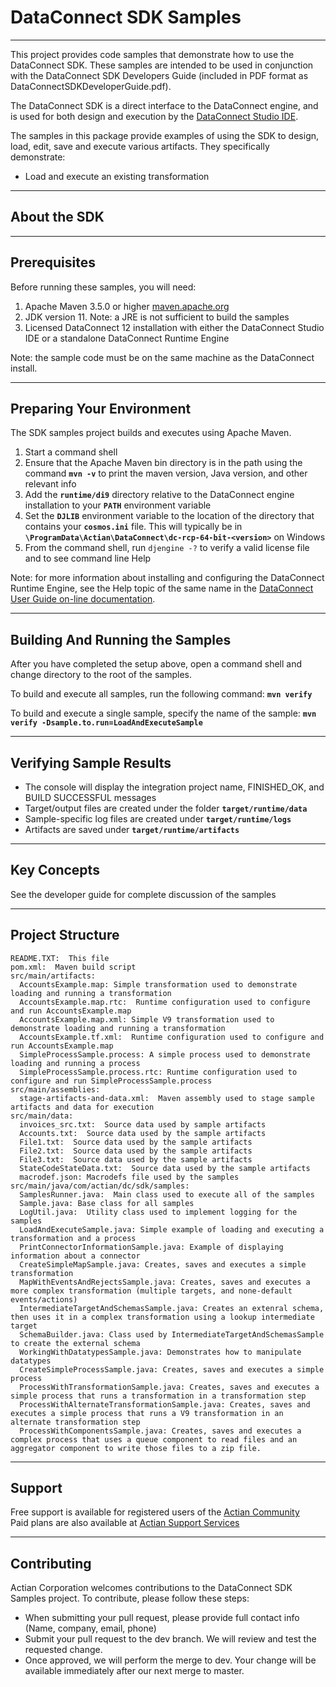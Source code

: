 
# DataConnect SDK Samples
---

This project provides code samples that demonstrate how to use the DataConnect SDK. These samples are intended to be used in conjunction with the DataConnect SDK Developers Guide (included in PDF format as DataConnectSDKDeveloperGuide.pdf).

The DataConnect SDK is a direct interface to the DataConnect engine, and is used for both design and execution by the [DataConnect Studio IDE](https://www.actian.com/data-integration/dataconnect-integration/).

The samples in this package provide examples of using the SDK to design, load, edit, save and execute various artifacts.  They specifically demonstrate:

* Load and execute an existing transformation

---
## About the SDK



---
## Prerequisites 

Before running these samples, you will need:

1. Apache Maven 3.5.0 or higher [maven.apache.org](https://maven.apache.org/)
2. JDK version 11. Note: a JRE is not sufficient to build the samples 
3. Licensed DataConnect 12 installation with either the DataConnect Studio IDE or a standalone DataConnect Runtime Engine
   
Note: the sample code must be on the same machine as the DataConnect install.

---
## Preparing Your Environment

The SDK samples project builds and executes using Apache Maven.

1. Start a command shell
1. Ensure that the Apache Maven bin directory is in the path using the command **`mvn -v`** to print the maven version, Java version, and other relevant info
1. Add the **`runtime/di9`** directory relative to the DataConnect engine installation to your **`PATH`** environment variable
1. Set the **`DJLIB`** environment variable to the location of the directory that contains your **`cosmos.ini`** file.  This will typically be in
**`\ProgramData\Actian\DataConnect\dc-rcp-64-bit-<version>`** on Windows
1. From the command shell, run `djengine -?` to verify a valid license file and to see command line Help

Note: for more information about installing and configuring the DataConnect Runtime Engine, see the Help topic of the same name in the [DataConnect User Guide on-line documentation](http://docs.actian.com/).

---
## Building And Running the Samples

After you have completed the setup above, open a command shell and change directory to the root of the samples.

To build and execute all samples, run the following command: **`mvn verify`**
	
To build and execute a single sample, specify the name of the sample: **`mvn verify -Dsample.to.run=LoadAndExecuteSample`**

---
## Verifying Sample Results

* The console will display the integration project name, FINISHED_OK, and BUILD SUCCESSFUL messages
* Target/output files are created under the folder  **`target/runtime/data`** 
* Sample-specific log files are created under **`target/runtime/logs`** 
* Artifacts are saved under **`target/runtime/artifacts`**

---
## Key Concepts

See the developer guide for complete discussion of the samples

---
## Project Structure
```
README.TXT:  This file
pom.xml:  Maven build script
src/main/artifacts:
  AccountsExample.map: Simple transformation used to demonstrate loading and running a transformation 
  AccountsExample.map.rtc:  Runtime configuration used to configure and run AccountsExample.map
  AccountsExample.map.xml: Simple V9 transformation used to demonstrate loading and running a transformation 
  AccountsExample.tf.xml:  Runtime configuration used to configure and run AccountsExample.map
  SimpleProcessSample.process: A simple process used to demonstrate loading and running a process
  SimpleProcessSample.process.rtc: Runtime configuration used to configure and run SimpleProcessSample.process
src/main/assemblies:
  stage-artifacts-and-data.xml:  Maven assembly used to stage sample artifacts and data for execution
src/main/data:
  invoices_src.txt:  Source data used by sample artifacts
  Accounts.txt:  Source data used by the sample artifacts
  File1.txt:  Source data used by the sample artifacts
  File2.txt:  Source data used by the sample artifacts
  File3.txt:  Source data used by the sample artifacts
  StateCodeStateData.txt:  Source data used by the sample artifacts
  macrodef.json: Macrodefs file used by the samples
src/main/java/com/actian/dc/sdk/samples:
  SamplesRunner.java:  Main class used to execute all of the samples
  Sample.java: Base class for all samples
  LogUtil.java:  Utility class used to implement logging for the samples
  LoadAndExecuteSample.java: Simple example of loading and executing a transformation and a process
  PrintConnectorInformationSample.java: Example of displaying information about a connector
  CreateSimpleMapSample.java: Creates, saves and executes a simple transformation
  MapWithEventsAndRejectsSample.java: Creates, saves and executes a more complex transformation (multiple targets, and none-default events/actions)
  IntermediateTargetAndSchemasSample.java: Creates an extenral schema, then uses it in a complex transformation using a lookup intermediate target
  SchemaBuilder.java: Class used by IntermediateTargetAndSchemasSample to create the external schema
  WorkingWithDatatypesSample.java: Demonstrates how to manipulate datatypes
  CreateSimpleProcessSample.java: Creates, saves and executes a simple process
  ProcessWithTransformationSample.java: Creates, saves and executes a simple process that runs a transformation in a transformation step
  ProcessWithAlternateTransformationSample.java: Creates, saves and executes a simple process that runs a V9 transformation in an alternate transformation step
  ProcessWithComponentsSample.java: Creates, saves and executes a complex process that uses a queue component to read files and an aggregator component to write those files to a zip file.
```
---
## Support

Free support is available for registered users of the [Actian Community](https://communities.actian.com/s/?_ga=2.42990309.1976004892.1553019528-1750363259.1548967681)  
Paid plans are also available at [Actian Support Services](https://www.actian.com/support-services/)



---
## Contributing

Actian Corporation welcomes contributions to the DataConnect SDK Samples project.  To contribute, please follow these steps:

* When submitting your pull request, please provide full contact info (Name, company, email, phone)
* Submit your pull request to the dev branch. We will review and test the requested change.  
* Once approved, we will perform the merge to dev.  Your change will be available immediately after our next merge to master.

